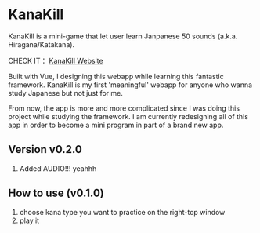 # KanaKill

KanaKill is a mini-game that let user learn Janpanese 50 sounds (a.k.a. Hiragana/Katakana).

CHECK IT： [KanaKill Website](https://kanakill.netlify.app/)

Built with Vue, I designing this webapp while learning this fantastic framework. KanaKill is my first 'meaningful' webapp for anyone who wanna study Japanese but not just for me.

From now, the app is more and more complicated since I was doing this project while studying the framework. I am currently redesigning all of this app in order to become a mini program in part of a brand new app. 

## Version v0.2.0
1. Added AUDIO!!! yeahhh
  
## How to use (v0.1.0)

1. choose kana type you want to practice on the right-top window
2. play it
